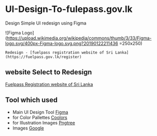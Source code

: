 


# UI-Design-To-fulepass.gov.lk

Design Simple UI redesign using Figma

![Figma Logo](https://upload.wikimedia.org/wikipedia/commons/thumb/3/33/Figma-logo.svg/400px-Figma-logo.svg.png?20190122211436 =250x250)

```Redesign - [fuelpass registration website of Sri Lanka](https://fuelpass.gov.lk/register)```

## website Select to Redesign

[Fuelpass Registration website of Sri Lanka](https://fuelpass.gov.lk/register)

## Tool which used

- Main UI Design Tool [Figma](https://www.figma.com/)
- for Color Pallettes [Coolors](https://coolors.co/)
- for Illustration Images [Pngtree](https://pngtree.com/)
- Images [Google](https://www.google.lk/imghp?hl=en&authuser=0&ogbl)



